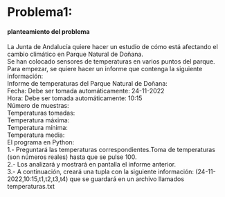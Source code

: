 # Problema1:

#### planteamiento del problema
La Junta de Andalucía quiere hacer un estudio de cómo está afectando el cambio climático en Parque Natural de Doñana.  
Se han colocado sensores de temperaturas en varios puntos del parque.  
Para empezar, se quiere hacer un informe que contenga la siguiente información:  
Informe de temperaturas del Parque Natural de Doñana:  
Fecha: Debe ser tomada automáticamente: 24-11-2022  
Hora: Debe ser tomada automáticamente: 10:15  
Número de muestras:  
Temperaturas tomadas:  
Temperatura máxima:  
Temperatura mínima:  
Temperatura media:  
El programa en Python:  
1.- Preguntará las temperaturas correspondientes.Toma de temperaturas (son números reales) hasta que se pulse 100.  
2.- Los analizará y mostrará en pantalla el informe anterior.  
3.- A continuación, creará una tupla con la siguiente información: (24-11-2022,10:15,t1,t2,t3,t4) que se guardará en un archivo llamados temperaturas.txt  
